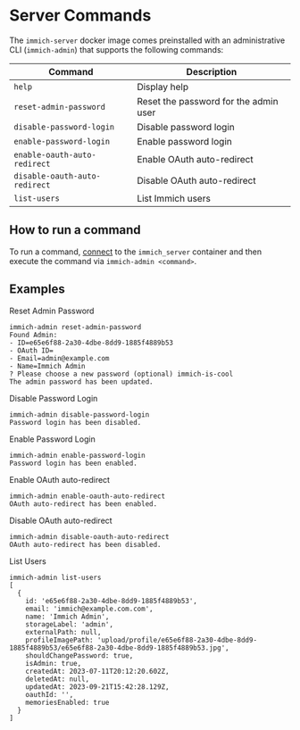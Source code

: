 # Server Commands

The `immich-server` docker image comes preinstalled with an administrative CLI (`immich-admin`) that supports the following commands:

| Command                         | Description                           |
| ------------------------------- | ------------------------------------- |
| `help`                          | Display help                          |
| `reset-admin-password`          | Reset the password for the admin user |
| `disable-password-login`        | Disable password login                |
| `enable-password-login`         | Enable password login                 |
| `enable-oauth-auto-redirect`    | Enable OAuth auto-redirect            |
| `disable-oauth-auto-redirect`   | Disable OAuth auto-redirect           |
| `list-users`                    | List Immich users                     |

## How to run a command

To run a command, [connect](/docs/guides/docker-help.md#attach-to-a-container) to the `immich_server` container and then execute the command via `immich-admin <command>`.

## Examples

Reset Admin Password

```
immich-admin reset-admin-password
Found Admin:
- ID=e65e6f88-2a30-4dbe-8dd9-1885f4889b53
- OAuth ID=
- Email=admin@example.com
- Name=Immich Admin
? Please choose a new password (optional) immich-is-cool
The admin password has been updated.
```

Disable Password Login

```
immich-admin disable-password-login
Password login has been disabled.
```

Enable Password Login

```
immich-admin enable-password-login
Password login has been enabled.
```

Enable OAuth auto-redirect

```
immich-admin enable-oauth-auto-redirect
OAuth auto-redirect has been enabled.
```

Disable OAuth auto-redirect

```
immich-admin disable-oauth-auto-redirect
OAuth auto-redirect has been disabled.
```

List Users

```
immich-admin list-users
[
  {
    id: 'e65e6f88-2a30-4dbe-8dd9-1885f4889b53',
    email: 'immich@example.com.com',
    name: 'Immich Admin',
    storageLabel: 'admin',
    externalPath: null,
    profileImagePath: 'upload/profile/e65e6f88-2a30-4dbe-8dd9-1885f4889b53/e65e6f88-2a30-4dbe-8dd9-1885f4889b53.jpg',
    shouldChangePassword: true,
    isAdmin: true,
    createdAt: 2023-07-11T20:12:20.602Z,
    deletedAt: null,
    updatedAt: 2023-09-21T15:42:28.129Z,
    oauthId: '',
    memoriesEnabled: true
  }
]
```
